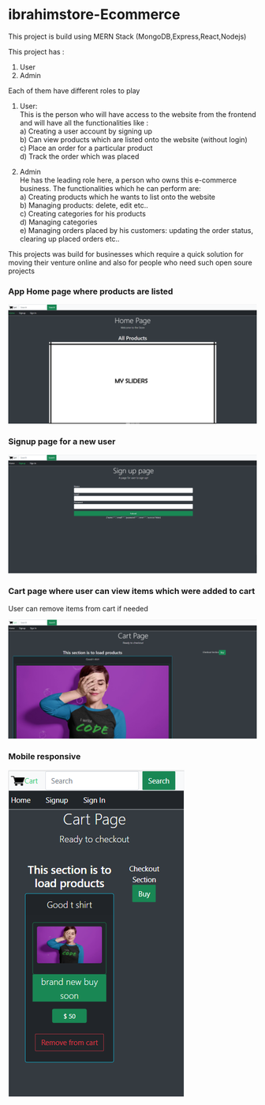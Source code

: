# ibrahimstore-Ecommerce

This project is build using MERN Stack (MongoDB,Express,React,Nodejs)

This project has :
1. User
2. Admin 

Each of them have different roles to play 
1. User:<br />
This is the person who will have access to the website from the frontend and will have all the functionalities like :<br />
a) Creating a user account by signing up <br />
b) Can view products which are listed onto the website (without login)<br />
c) Place an order for a particular product<br />
d) Track the order which was placed <br />

2. Admin<br />
He has the leading role here, a person who owns this e-commerce business. The functionalities which he can perform are:<br />
a) Creating products which he wants to list onto the website<br />
b) Managing products: delete, edit etc..<br />
c) Creating categories for his products<br />
d) Managing categories <br />
e) Managing orders placed by his customers: updating the order status, clearing up placed orders etc..<br />

This projects was build for businesses which require a quick solution for moving their venture online and also for people who need such open soure projects <br />

### App Home page where products are listed

![](app-screenshots/1.png)


### Signup page for a new user

![](app-screenshots/2.png)


### Cart page where user can view items which were added to cart
User can remove items from cart if needed

![](app-screenshots/3.png)


### Mobile responsive

![](app-screenshots/4.png)


